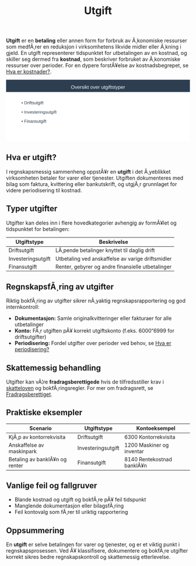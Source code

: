 ﻿---
title: "Utgift"
meta_title: "Utgift"
meta_description: '**Utgift** er en **betaling** eller annen form for forbruk av Ã¸konomiske ressurser som medfÃ¸rer en reduksjon i virksomhetens likvide midler eller Ã¸kning i gj...'
slug: utgift
type: blog
layout: pages/single
---

**Utgift** er en **betaling** eller annen form for forbruk av Ã¸konomiske ressurser som medfÃ¸rer en reduksjon i virksomhetens likvide midler eller Ã¸kning i gjeld. En utgift representerer tidspunktet for utbetalingen av en kostnad, og skiller seg dermed fra **kostnad**, som beskriver forbruket av Ã¸konomiske ressurser over perioder. For en dypere forstÃ¥else av kostnadsbegrepet, se [Hva er kostnader?](/blogs/regnskap/hva-er-kostnader "Hva er Kostnader i Regnskap? Komplett Guide til Kostnadstyper og RegnskapsfÃ¸ring").

![Oversikt over utgiftstyper](utgift-oversikt.svg)

## Hva er utgift?

I regnskapsmessig sammenheng oppstÃ¥r en **utgift** i det Ã¸yeblikket virksomheten betaler for varer eller tjenester. Utgiften dokumenteres med bilag som faktura, kvittering eller bankutskrift, og utgjÃ¸r grunnlaget for videre periodisering til kostnad.

## Typer utgifter

Utgifter kan deles inn i flere hovedkategorier avhengig av formÃ¥let og tidspunktet for betalingen:

| Utgiftstype        | Beskrivelse                                           |
|--------------------|-------------------------------------------------------|
| Driftsutgift       | LÃ¸pende betalinger knyttet til daglig drift           |
| Investeringsutgift | Utbetaling ved anskaffelse av varige driftsmidler     |
| Finansutgift       | Renter, gebyrer og andre finansielle utbetalinger     |

## RegnskapsfÃ¸ring av utgifter

Riktig bokfÃ¸ring av utgifter sikrer nÃ¸yaktig regnskapsrapportering og god internkontroll:

* **Dokumentasjon:** Samle originalkvitteringer eller fakturaer for alle utbetalinger
* **Konto:** FÃ¸r utgiften pÃ¥ korrekt utgiftskonto (f.eks. 6000“6999 for driftsutgifter)
* **Periodisering:** Fordel utgifter over perioder ved behov, se [Hva er periodisering?](/blogs/regnskap/hva-er-periodisering "Hva er Periodisering? Guide til Periodisering i Regnskap")

## Skattemessig behandling

Utgifter kan vÃ¦re **fradragsberettigede** hvis de tilfredsstiller krav i [skatteloven](/blogs/regnskap/hva-er-skatt "Hva er Skatt? Komplett Guide til Skatteregler i Norge") og bokfÃ¸ringsregler. For mer om fradragsrett, se [Fradragsberettiget](/blogs/regnskap/fradragsberettiget "Fradragsberettiget “ NÃ¥r kostnader og utgifter kan trekkes fra").

## Praktiske eksempler

| Scenario                      | Utgiftstype        | Kontoeksempel                         |
|-------------------------------|--------------------|---------------------------------------|
| KjÃ¸p av kontorrekvisita       | Driftsutgift       | 6300 Kontorrekvisita                  |
| Anskaffelse av maskinpark     | Investeringsutgift | 1200 Maskiner og inventar             |
| Betaling av banklÃ¥n og renter | Finansutgift       | 8140 Rentekostnad banklÃ¥n             |

## Vanlige feil og fallgruver

* Blande kostnad og utgift og bokfÃ¸re pÃ¥ feil tidspunkt
* Manglende dokumentasjon eller bilagsfÃ¸ring
* Feil kontovalg som fÃ¸rer til uriktig rapportering

## Oppsummering

En **utgift** er selve betalingen for varer og tjenester, og er et viktig punkt i regnskapsprosessen. Ved Ã¥ klassifisere, dokumentere og bokfÃ¸re utgifter korrekt sikres bedre regnskapskontroll og skattemessig etterlevelse.





